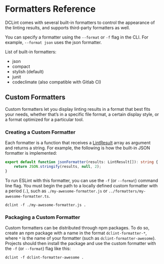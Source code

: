# Formatters Reference

DCLint comes with several built-in formatters to control the appearance of the linting results, and supports third-party
formatters as well.

You can specify a formatter using the `--format` or `-f` flag in the CLI. For example, `--format json` uses the json
formatter.

List of built-in formatters:

- json
- compact
- stylish (default)
- junit
- codeclimate (also compatible with Gitlab CI)

## Custom Formatters

Custom formatters let you display linting results in a format that best fits your needs, whether that’s in a specific
file format, a certain display style, or a format optimized for a particular tool.

### Creating a Custom Formatter

Each formatter is a function that receives a [LintResult](../src/linter/linter.types.ts) array as argument and returns a
string. For example, the following is how the built-in JSON formatter is implemented:

```ts
export default function jsonFormatter(results: LintResult[]): string {
    return JSON.stringify(results, null, 2);
}
```

To run ESLint with this formatter, you can use the `-f` (or `--format`) command line flag.
You must begin the path to a locally defined custom formatter with a period (`.`), such as `./my-awesome-formatter.js`
or `../formatters/my-awesome-formatter.ts`.

```shell
dclint -f ./my-awesome-formatter.js .
```

### Packaging a Custom Formatter

Custom formatters can be distributed through npm packages. To do so, create an npm package with a name in the format
`dclint-formatter-*`, where `*` is the name of your formatter (such as `dclint-formatter-awesome`).
Projects should then install the package and use the custom formatter with the `-f` (or `--format`) flag like this:

```shell
dclint -f dclint-formatter-awesome .
```
